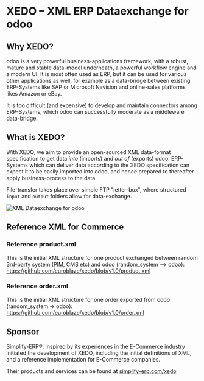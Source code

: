 # XEDO – XML ERP Dataexchange for odoo

## Why XEDO?

odoo is a very powerful business-applications framework, with a robust, mature and stable data-model underneath, a powerful workflow engine and a modern UI. It is most often used as ERP, but it can be used for various other applications as well, for example as a data-bridge between existing ERP-Systems like SAP or Microsoft Navision and online-sales platforms likes Amazon or eBay.

It is too difficult (and expensive) to develop and maintain connectors among ERP-Systems, which odoo can successfully moderate as a middleware data-bridge.

## What is XEDO?

With XEDO, we aim to provide an open-sourced XML data-format specification to get data _into_ (imports) and _out of_ (exports) odoo. ERP-Systems which can deliver data according to the XEDO specification can expect it to be easily imported into odoo, and hence prepared to thereafter apply business-process to the data.

File-transfer takes place over simple FTP "letter-box", where structured `input` and `output` folders allow for data-exchange.

![XML Dataexchange for odoo](https://simplify-erp.com/web/image/27414-8f39408b/Simplify-ERP-Multichannel-E-Commerce.png)

## Reference XML for Commerce

### Reference product.xml

This is the initial XML structure for one product exchanged between random 3rd-party system (PIM, CMS etc) and odoo (random_system --> odoo):
https://github.com/euroblaze/xedo/blob/v1.0/product.xml

### Reference order.xml

This is the initial XML structure for one order exported from odoo (random_system -> odoo):
https://github.com/euroblaze/xedo/blob/v1.0/order.xml

## Sponsor

Simplify-ERP®, inspired by its experiences in the E-Commerce industry initiated the development of XEDO, including the initial definitions of XML, and a reference implementation for E-Commerce companies.

Their products and services can be found at [simplify-erp.com/xedo](https://www.simplify-erp.com/)
